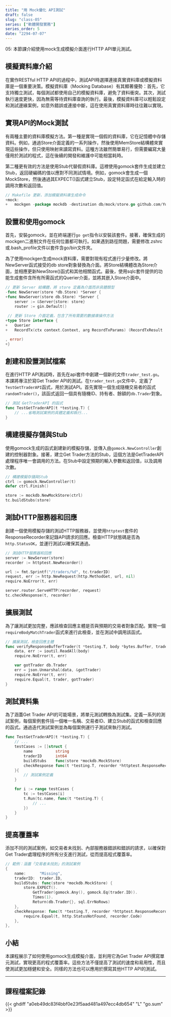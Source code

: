 ```yaml
---
title: "用 Mock優化 API測試"
draft: false
slug: "class-05"
series: ["軟體開發實務"]
series_order: 5
date: "2294-07-07"
---
```

05: 本節課介紹使用mock生成模擬介面進行HTTP API單元測試。

## 模擬資料庫介紹
在實作RESTful HTTP API的過程中，測試API時選擇連接真實資料庫或模擬資料庫是一個重要決策。模擬資料庫（Mocking Database）有其顯著優勢：首先，它支持獨立測試，每個測試都使用自己的模擬資料庫，避免了資料衝突。其次，測試執行速度更快，因為無需等待資料庫查詢的執行。最後，模擬資料庫可以輕鬆設定和測試邊緣案例，如意外錯誤或連接中斷，這在使用真實資料庫時往往難以實現。

## 實現API的Mock測試
有兩種主要的資料庫模擬方法。第一種是實現一個假的資料庫，它在記憶體中存儲資料。例如，通過Store介面定義的一系列操作，然後使用MemStore結構體來實現這些操作，但只使用映射來讀寫資料。這種方法雖然簡單易行，但需要編寫大量僅用於測試的程式，這在後續的開發和維護中可能相當耗時。

第二種更有效的方法是使用Stub代替假資料庫。這裡使用gomock套件生成並建立Stub，返回硬編碼的值以應對不同測試情境。例如，gomock會生成一個MockStore，然後通過其EXPECT()函式建立Stub，設定特定函式在給定輸入時的調用次數和返回值。

```go
// Makefile 更新，添加模擬資料庫生成命令
+mock:
+	mockgen -package mockdb -destination db/mock/store.go github.com/YuanData/allegro-trade/db/sqlc Store
```

## 設置和使用gomock
首先，安裝gomock，並在終端運行`go get`指令以安裝該套件。接著，確保生成的mockgen二進制文件在任何位置都可執行。如果遇到路徑問題，需要修改.zshrc或.bash_profile文件以套件含go/bin文件夾。

為了使用mockgen生成mock資料庫，需要對現有程式進行少量修改。將NewServer函式接受的db store對象替換為介面。將Store結構體改為Store介面，並相應更新NewStore()函式和其他相關函式。最後，使用sqlc套件提供的功能生成套件含所有所需函式的Querier介面，並將其嵌入Store介面中。

```go
// 更新 Server 結構體，將 store 定義為介面而非具體類型
-func NewServer(store *db.Store) *Server {
+func NewServer(store db.Store) *Server {
 	server := &Server{store: store}
 	router := gin.Default()
 
 // 更新 Store 介面定義，包含了所有需要的數據庫操作方法
+type Store interface {
+	Querier
+	RecordTx(ctx context.Context, arg RecordTxParams) (RecordTxResult

, error)
+}
```

## 創建和設置測試檔案
在進行HTTP API測試時，首先在api套件中創建一個新的文件`trader_test.go`。本課將專注於寫Get Trader API的測試。在`trader_test.go`文件中，定義了`TestGetTraderAPI`函式，用於測試API。首先實現一個生成隨機交易者的函式`randomTrader()`，該函式返回一個具有隨機ID、持有者、餘額的`db.Trader`對象。

```go
// 測試 GetTraderAPI 的函式
func TestGetTraderAPI(t *testing.T) {
    // ...省略測試案例的具體定義和執行...
}
```

## 構建模擬存儲與Stub
使用gomock生成的函式創建新的模擬存儲，並傳入由`gomock.NewController`創建的控制器對象。接著，建立Get Trader方法的Stub，這個方法是GetTraderAPI處理程序唯一會調用的方法。在Stub中設定預期的輸入參數和返回值，以及調用次數。

```go
// 構建模擬存儲與Stub
ctrl := gomock.NewController(t)
defer ctrl.Finish()

store := mockdb.NewMockStore(ctrl)
tc.buildStubs(store)
```

## 測試HTTP服務器和回應
創建一個使用模擬存儲的測試HTTP服務器，並使用`httptest`套件的ResponseRecorder來記錄API請求的回應。檢查HTTP狀態碼是否為`http.StatusOK`，並運行測試以確保其通過。

```go
// 測試HTTP服務器和回應
server := NewServer(store)
recorder := httptest.NewRecorder()

url := fmt.Sprintf("/traders/%d", tc.traderID)
request, err := http.NewRequest(http.MethodGet, url, nil)
require.NoError(t, err)

server.router.ServeHTTP(recorder, request)
tc.checkResponse(t, recorder)
```

## 擴展測試
為了讓測試更加完整，應該檢查回應主體是否與預期的交易者對象匹配。實現一個`requireBodyMatchTrader`函式來進行此檢查，並在測試中調用該函式。

```go
// 擴展測試，檢查回應主體
func verifyResponseBufferTrader(t *testing.T, body *bytes.Buffer, trader db.Trader) {
    data, err := ioutil.ReadAll(body)
    require.NoError(t, err)

    var gotTrader db.Trader
    err = json.Unmarshal(data, &gotTrader)
    require.NoError(t, err)
    require.Equal(t, trader, gotTrader)
}
```

## 測試資料集
為了涵蓋Get Trader API的可能場景，將單元測試轉換為測試集。定義一系列的測試案例，每個案例套件括一個唯一名稱、交易者ID、建立Stub的函式和檢查回應的函式。通過迭代測試案例並為每個案例運行子測試來執行測試。

```go
func TestGetTraderAPI(t *testing.T) {
    // ...
    testCases := []struct {
        name          string
        traderID      int64
        buildStubs    func(store *mockdb.MockStore)
        checkResponse func(t *testing.T, recorder *httptest.ResponseRecorder)
    }{
        // 測試案例定義
    }

    for i := range testCases {
        tc := testCases[i]
        t.Run(tc.name, func(t *testing.T) {
            // ...
        })
    }
}
```

## 提高覆蓋率
添加不同的測試案例，如交易者未找到、內部服務器錯誤和錯誤的請求，以確保對Get Trader處理程序的所有分支進行測試，從而提高程式覆蓋率。

```go
// 範例：涵蓋「交易者未找到」的測試案例
{
    name:      "Missing",
    traderID:  trader.ID,
    buildStubs: func(store *mockdb.MockStore) {
        store.EXPECT().
            GetTrader(gomock.Any(), gomock.Eq(trader.ID)).
            Times(1).
            Return(db.Trader{}, sql.ErrNoRows)
    },
    checkResponse: func(t *testing.T, recorder *httptest.ResponseRecorder) {
        require.Equal(t, http.StatusNotFound, recorder.Code)
    },
},
```

## 小結
本課程展示了如何使用gomock生成模擬介面，並利用它為Get Trader API撰寫單元測試，實現更高的程式覆蓋率。這些方法不僅提高了測試的速度和易用性，而且使測試更加穩健和安全。同樣的方法也可以應用於撰寫其他HTTP API的測試。

---
## 課程檔案記錄
{{< ghdiff "a0eb49dc83f4bbf0e23f5aad481a497ecc4db654" "L" "go.sum" >}}